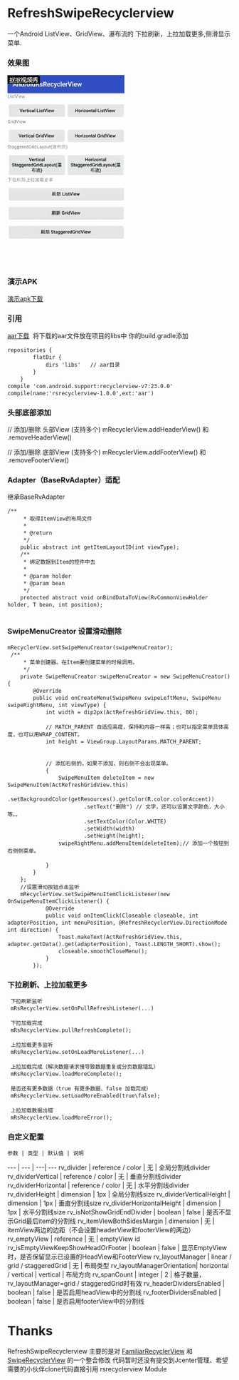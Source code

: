 # RefreshSwipeRecyclerview
一个Android ListView、GridView、瀑布流的 下拉刷新，上拉加载更多,侧滑显示菜单.

### 效果图
![](https://github.com/Jayqiu/RefreshSwipeRecyclerview/blob/master/AndroidRsRecyclerView/screenshot/img.gif)  
### 演示APK
[演示apk下载](https://github.com/Jayqiu/RefreshSwipeRecyclerview/blob/master/AndroidRsRecyclerView/sample_debug.apk) 
### 引用
[aar下载](https://github.com/Jayqiu/RefreshSwipeRecyclerview/tree/master/AndroidRsRecyclerView/app/libs) 
将下载的aar文件放在项目的libs中
你的build.gradle添加
```
repositories {
        flatDir {
            dirs 'libs'   // aar目录
        }
    }
compile 'com.android.support:recyclerview-v7:23.0.0'
compile(name:'rsrecyclerview-1.0.0',ext:'aar')  
```
### 头部底部添加
// 添加/删除 头部View (支持多个)
mRecyclerView.addHeaderView() 和 .removeHeaderView()

// 添加/删除 底部View (支持多个)
mRecyclerView.addFooterView() 和 .removeFooterView()
### Adapter（BaseRvAdapter）适配
继承BaseRvAdapter<T>
```
/**
     * 取得ItemView的布局文件
     *
     * @return
     */
    public abstract int getItemLayoutID(int viewType);
    /**
     * 绑定数据到Item的控件中去
     *
     * @param holder
     * @param bean
     */
    protected abstract void onBindDataToView(RvCommonViewHolder holder, T bean, int position);
    
```
### SwipeMenuCreator 设置滑动删除
```
mRecyclerView.setSwipeMenuCreator(swipeMenuCreator);
 /**
     * 菜单创建器。在Item要创建菜单的时候调用。
     */
    private SwipeMenuCreator swipeMenuCreator = new SwipeMenuCreator() {
        @Override
        public void onCreateMenu(SwipeMenu swipeLeftMenu, SwipeMenu swipeRightMenu, int viewType) {
            int width = dip2px(ActRefreshGridView.this, 80);

            // MATCH_PARENT 自适应高度，保持和内容一样高；也可以指定菜单具体高度，也可以用WRAP_CONTENT。
            int height = ViewGroup.LayoutParams.MATCH_PARENT;


            // 添加右侧的，如果不添加，则右侧不会出现菜单。
            {
                SwipeMenuItem deleteItem = new SwipeMenuItem(ActRefreshGridView.this)
                        .setBackgroundColor(getResources().getColor(R.color.colorAccent))
                        .setText("删除") // 文字，还可以设置文字颜色，大小等。。
                        .setTextColor(Color.WHITE)
                        .setWidth(width)
                        .setHeight(height);
                swipeRightMenu.addMenuItem(deleteItem);// 添加一个按钮到右侧侧菜单。

            }
        }
    };
    //设置滑动按钮点击监听
    mRecyclerView.setSwipeMenuItemClickListener(new OnSwipeMenuItemClickListener() {
            @Override
            public void onItemClick(Closeable closeable, int adapterPosition, int menuPosition, @RefreshRecyclerView.DirectionMode int direction) {
                Toast.makeText(ActRefreshGridView.this, adapter.getData().get(adapterPosition), Toast.LENGTH_SHORT).show();
                closeable.smoothCloseMenu();
            }
        });
```
### 下拉刷新、上拉加载更多
```
 下拉刷新监听
 mRsRecyclerView.setOnPullRefreshListener(...)
 
 下拉加载完成
 mRsRecyclerView.pullRefreshComplete();
 
 上拉加载更多监听
 mRsRecyclerView.setOnLoadMoreListener(...)
 
 上拉加载完成（解决数据请求慢导致数据重复或分页数据错乱）
 mRsRecyclerView.loadMoreComplete();
 
 是否还有更多数据（true 有更多数据、false 加载完成）
 mRsRecyclerView.setLoadMoreEnabled(true\false);
 
 上拉加载数据出错
 mRsRecyclerView.loadMoreError();
```
### 自定义配置
    参数 | 类型 | 默认值 | 说明
--- | --- | ---| ---
rv_divider                 | reference / color               | 无        | 全局分割线divider
rv_dividerVertical         | reference / color               | 无        | 垂直分割线divider
rv_dividerHorizontal       | reference / color               | 无        | 水平分割线divider
rv_dividerHeight           | dimension                      | 1px       | 全局分割线size
rv_dividerVerticalHeight   | dimension                      | 1px       | 垂直分割线size
rv_dividerHorizontalHeight | dimension                      | 1px       | 水平分割线size
rv_isNotShowGridEndDivider | boolean                        | false     | 是否不显示Grid最后item的分割线
rv_itemViewBothSidesMargin | dimension                      | 无        | itemView两边的边距（不会设置headerView和footerView的两边）
rv_emptyView               | reference                      | 无        | emptyView id
rv_isEmptyViewKeepShowHeadOrFooter | boolean                | false     | 显示EmptyView时，是否保留显示已设置的HeadView和FooterView
rv_layoutManager           | linear / grid / staggeredGrid  | 无        | 布局类型
rv_layoutManagerOrientation| horizontal / vertical          | vertical  | 布局方向
rv_spanCount               | integer                        | 2         | 格子数量，rv_layoutManager=grid / staggeredGrid时有效
rv_headerDividersEnabled   | boolean                        | false     | 是否启用headView中的分割线
rv_footerDividersEnabled   | boolean                        | false     | 是否启用footerView中的分割线

# Thanks
RefreshSwipeRecyclerview 主要的是对 [FamiliarRecyclerView](https://github.com/iwgang/FamiliarRecyclerView) 和[SwipeRecyclerView](https://github.com/yanzhenjie/SwipeRecyclerVie) 的一个整合修改
代码暂时还没有提交到Jcenter管理、希望需要的小伙伴clone代码直接引用 rsrecyclerview Module

